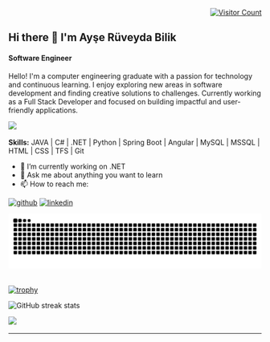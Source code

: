 <p align="right">
  <a href="https://visitcount.itsvg.in">
    <img src="https://visitcount.itsvg.in/api?id=ruveydabilik&icon=0&color=2" alt="Visitor Count">
  </a>
</p>
<h2>Hi there 👋 I'm Ayşe Rüveyda Bilik</h2>
<h4>Software Engineer</h4>

Hello! I'm a computer engineering graduate with a passion for technology and continuous learning. I enjoy exploring new areas in software development and finding creative solutions to challenges. Currently working as a Full Stack Developer and focused on building impactful and user-friendly applications.

<img src="https://cdn.dribbble.com/users/2704414/screenshots/7466903/media/b08ab576316bd4582fef189f471cd9e5.gif" width="300"/>

**Skills:**
JAVA | C# | .NET | Python | Spring Boot | Angular | MySQL | MSSQL | HTML | CSS | TFS | Git

- 🔭 I’m currently working on .NET 
- 💬 Ask me about anything you want to learn 
- 📫 How to reach me:   

[<img src='https://cdn.jsdelivr.net/npm/simple-icons@3.0.1/icons/github.svg' alt='github' height='40'>](https://github.com/ruveydabilik)  [<img src='https://cdn.jsdelivr.net/npm/simple-icons@3.0.1/icons/linkedin.svg' alt='linkedin' height='40'>](https://www.linkedin.com/in/ayseruveydabilik/)  

![](https://github.com/BEPb/BEPb/raw/output/github-contribution-grid-snake.svg)
<br> <br>

[![trophy](https://github-profile-trophy.vercel.app/?username=ruveydabilik)](https://github.com/ryo-ma/github-profile-trophy)

![GitHub streak stats](https://streak-stats.demolab.com/?user=ruveydabilik)  

![](https://github-readme-stats.vercel.app/api/top-langs/?username=ruveydabilik&theme=light&hide_border=false&include_all_commits=false&count_private=false&layout=compact)

---
